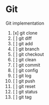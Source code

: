 # Git

Git implementation

1. [x] git clone
2. [ ] git diff
3. [ ] git add
4. [ ] git branch
5. [ ] git checkout
6. [ ] git clean
7. [ ] git commit
8. [ ] git config
9. [ ] git log
10. [ ] git push
11. [ ] git reset
12. [ ] git status
13. [ ] git tag
